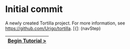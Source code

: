 # Initial commit

A newly created Tortilla project. For more information, see https://github.com/Urigo/tortilla.
[{]: <helper> (navStep)

| [Begin Tutorial >](step1.md) |
|----------------------:|

[}]: #
